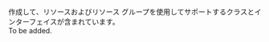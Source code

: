 <Namespace Name="Microsoft.Azure.Management.ResourceManager">
  <Docs>
    <summary>作成して、リソースおよびリソース グループを使用してサポートするクラスとインターフェイスが含まれています。</summary> 
    <remarks>To be added.</remarks>
  </Docs>
</Namespace>
